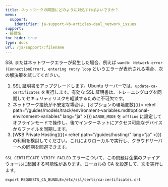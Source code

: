 ```yaml
---
title: ネットワークの問題にどのように対処すればよいですか？
menu:
  support:
    identifier: ja-support-kb-articles-deal_network_issues
support:
- 接続性
toc_hide: true
type: docs
url: /ja/support/:filename
---
```


SSL またはネットワークエラーが発生した場合、例えば `wandb: Network error (ConnectionError), entering retry loop` というエラーが表示される場合、次の解決策を試してください。

1. SSL 証明書をアップグレードします。Ubuntu サーバーでは、`update-ca-certificates` を実行します。有効な SSL 証明書は、トレーニングログを同期してセキュリティリスクを軽減するために不可欠です。
2. ネットワーク接続が不安定な場合は、[オプションの環境変数]({{< relref path="/guides/models/track/environment-variables.md#optional-environment-variables" lang="ja" >}}) `WANDB_MODE` を `offline` に設定してオフラインモードで操作し、後でインターネットにアクセス可能なデバイスからファイルを同期します。
3. [W&B Private Hosting]({{< relref path="/guides/hosting/" lang="ja" >}}) の利用を検討してください。これによりローカルで実行し、クラウドサーバーへの同期を回避できます。

`SSL CERTIFICATE_VERIFY_FAILED` エラーについて、この問題は企業のファイアウォールに起因する可能性があります。ローカルの CA を設定して、次を実行します。

`export REQUESTS_CA_BUNDLE=/etc/ssl/certs/ca-certificates.crt`